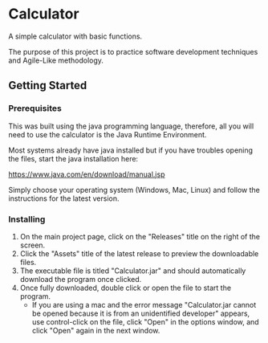 # Calculator
  A simple calculator with basic functions. 

  The purpose of this project is to practice software development techniques and Agile-Like methodology.

## Getting Started
### Prerequisites

  This was built using the java programming language, therefore, all you will need to use the calculator is the Java Runtime  Environment.

  Most systems already have java installed but if you have troubles opening the files, start the java installation here: 

  https://www.java.com/en/download/manual.jsp

  Simply choose your operating system (Windows, Mac, Linux) and follow the instructions for the latest version.

### Installing

  1. On the main project page, click on the "Releases" title on the right of the screen.
  2. Click the "Assets" title of the latest release to preview the downloadable files.
  3. The executable file is titled "Calculator.jar" and should automatically download the program once clicked.
  4. Once fully downloaded, double click or open the file to start the program.
     - If you are using a mac and the error message "Calculator.jar cannot be opened because it is from an unidentified developer" appears, use control-click on the file, click "Open" in the options window, and click "Open" again in the next window.
